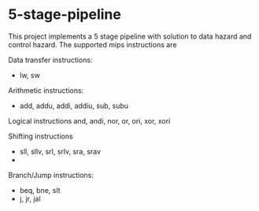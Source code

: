 # 5-stage-pipeline
 This project implements a 5 stage pipeline with solution to data hazard and control hazard.
 The supported mips instructions are 
 
Data transfer instructions:
- lw, sw

Arithmetic instructions:
- add, addu, addi, addiu, sub, subu

Logical instructions
  and, andi, nor, or, ori, xor, xori
  
Shifting instructions
- sll, sllv, srl, srlv, sra, srav
- 
Branch/Jump instructions:
- beq, bne, slt
- j, jr, jal
